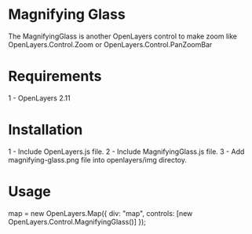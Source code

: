 Magnifying Glass
================

The MagnifyingGlass is another OpenLayers control to make zoom like OpenLayers.Control.Zoom or OpenLayers.Control.PanZoomBar


Requirements
===========

1 - OpenLayers 2.11


Installation
============

1 - Include OpenLayers.js file.
2 - Include MagnifyingGlass.js file.
3 - Add magnifying-glass.png file into openlayers/img directoy.


Usage
=====

map = new OpenLayers.Map({
  div: "map",
  controls: [new OpenLayers.Control.MagnifyingGlass()]
});
